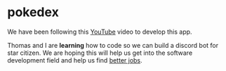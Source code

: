 # pokedex

We have been following this [YouTube](https://youtu.be/56VjdqcdakQ?si=y348vPUNjyC00dDM) video to develop this app. 

Thomas and I are **learning** how to code so we can build a discord bot for star citizen. We are hoping this will help us get into the software development field and help us find <ins>better jobs</ins>. 
